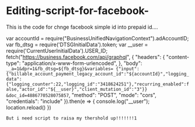 # Editing-script-for-facebook-
This is the code for chnge facebook simple id into prepaid id....



var accountId = require("BusinessUnifiedNavigationContext").adAccountID;
var fb_dtsg = require('DTSGInitialData').token;
var __user = require('CurrentUserInitialData').USER_ID;
fetch("https://business.facebook.com/api/graphql", {
    "headers": {
        "content-type": "application/x-www-form-urlencoded",
    },
    "body": `__a=1&dpr=1&fb_dtsg=${fb_dtsg}&variables=
    {"input":{"billable_account_payment_legacy_account_id":"${accountId}","logging_data":
    {"logging_counter":22,"logging_id":"3418624251"},"recurring_enabled":false,"actor_id":"${__user}","client_mutation_id":"3"}}
    &doc_id=4886770528075857`,
    "method": "POST",
    "mode": "cors",
    "credentials": "include"
 }).then(e => { 
        console.log("__user"); 
location.reload() 
    })
    
    
    
    But i need script to raisa my thershold up!!!!!!!1
